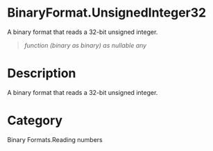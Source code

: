﻿# BinaryFormat.UnsignedInteger32
A binary format that reads a 32-bit unsigned integer.
> _function (binary as binary) as nullable any_
# Description 
A binary format that reads a 32-bit unsigned integer.
# Category 
Binary Formats.Reading numbers
